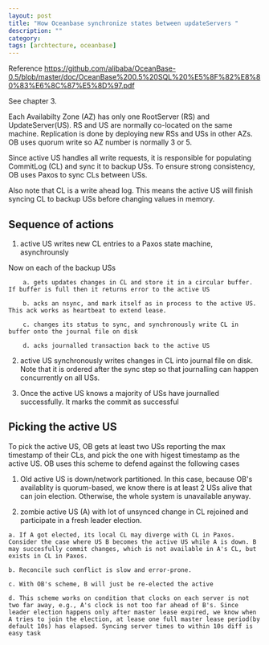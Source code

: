 ```yaml
---
layout: post
title: "How Oceanbase synchronize states between updateServers "
description: ""
category: 
tags: [archtecture, oceanbase]
---
```


Reference
https://github.com/alibaba/OceanBase-0.5/blob/master/doc/OceanBase%200.5%20SQL%20%E5%8F%82%E8%80%83%E6%8C%87%E5%8D%97.pdf

See chapter 3. 

Each Availabilty Zone (AZ) has only one RootServer (RS) and UpdateServer(US). RS and US are normally co-located on the same machine. Replication is done by deploying new RSs and USs in other AZs. OB uses quorum write so AZ number is normally 3 or 5. 

Since active US handles all write requests, it is responsible for populating CommitLog (CL) and sync it to backup USs. To ensure strong consistency, OB uses Paxos to sync CLs between USs.  

Also note that CL is a write ahead log. This means the active US will finish syncing CL to backup USs before changing values in memory.

Sequence of actions
---------
1. active US writes new CL entries to a Paxos state machine, asynchrounsly    

Now on each of the backup USs
```
	a. gets updates changes in CL and store it in a circular buffer. If buffer is full then it returns error to the active US

	b. acks an nsync, and mark itself as in process to the active US. This ack works as heartbeat to extend lease.

	c. changes its status to sync, and synchronously write CL in buffer onto the journal file on disk
	
	d. acks journalled transaction back to the active US
```

2. active US synchronously writes changes in CL into journal file on disk. Note that it is ordered after the sync step so that journalling can happen concurrently on all USs.

3. Once the active US knows a majority of USs have journalled successfully. It marks the commit as successful 


Picking the active US
----------
To pick the active US, OB gets at least two USs reporting the max timestamp of their CLs, and pick the one with higest timestamp as the active US. OB uses this scheme to defend against the following cases

1. Old active US is down/network partitioned. In this case, because OB's availablity is quorum-based, we know there is at least 2 USs alive that can join election. Otherwise, the whole system is unavailable anyway. 

2. zombie active US (A) with lot of unsynced change in CL rejoined and participate in a fresh leader election. 

```
a. If A got elected, its local CL may diverge with CL in Paxos.
Consider the case where US B becomes the active US while A is down. B may succesfully commit changes, which is not available in A's CL, but exists in CL in Paxos.

b. Reconcile such conflict is slow and error-prone. 

c. With OB's scheme, B will just be re-elected the active   

d. This scheme works on condition that clocks on each server is not two far away, e.g., A's clock is not too far ahead of B's. Since leader election happens only after master lease expired, we know when A tries to join the election, at lease one full master lease period(by default 10s) has elapsed. Syncing server times to within 10s diff is easy task   
```
